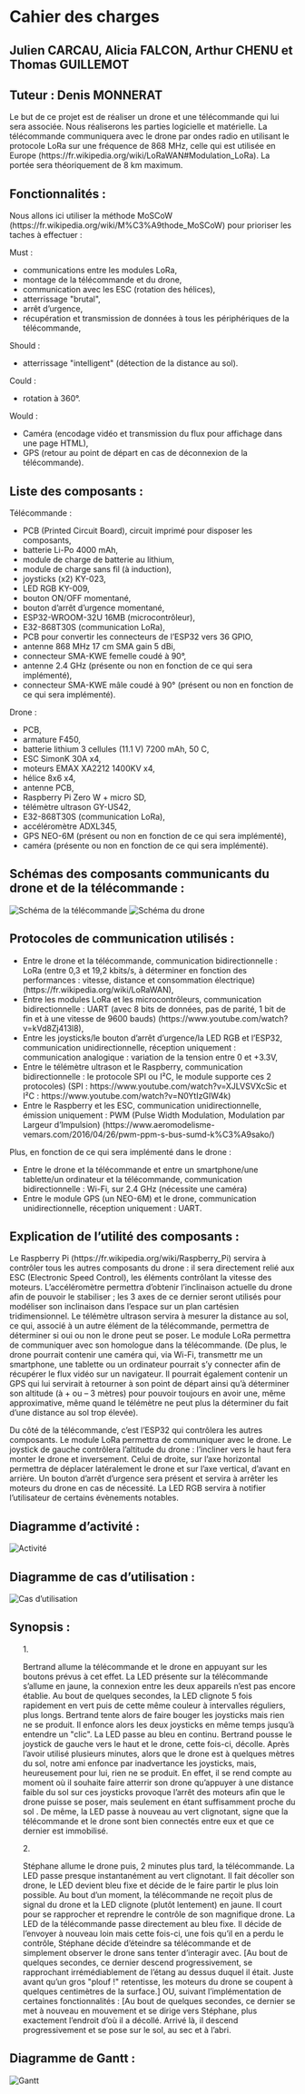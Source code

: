 <h1>Cahier des charges</h1>
<h2>Julien CARCAU, Alicia FALCON, Arthur CHENU et Thomas GUILLEMOT</h2>
<h2>Tuteur : Denis MONNERAT</h2>

<p>
Le but de ce projet est de réaliser un drone et une télécommande qui lui sera associée. Nous réaliserons les parties logicielle et matérielle.
La télécommande communiquera avec le drone par ondes radio en utilisant le protocole LoRa sur une fréquence de 868 MHz, celle qui est utilisée en Europe (https://fr.wikipedia.org/wiki/LoRaWAN#Modulation_LoRa).
La portée sera théoriquement de 8 km maximum.
</p>

<h2>Fonctionnalités :</h2>
<p>
Nous allons ici utiliser la méthode MoSCoW (https://fr.wikipedia.org/wiki/M%C3%A9thode_MoSCoW) pour prioriser les taches à effectuer :
</p>
Must :
<ul>
    <li>communications entre les modules LoRa,</li>
    <li>montage de la télécommande et du drone,</li>
    <li>communication avec les ESC (rotation des hélices),</li>
    <li>atterrissage "brutal",
    <li>arrêt d’urgence,</li>
    <li>récupération et transmission de données à tous les périphériques de la télécommande,</li>
</ul>
Should :
<ul>
    <li>atterrissage "intelligent" (détection de la distance au sol).</li>
</ul>
Could :
<ul>
    <li>rotation à 360°.</li>
</ul>
Would :
<ul>
    <li>Caméra (encodage vidéo et transmission du flux pour affichage dans une page HTML),</li>
    <li>GPS (retour au point de départ en cas de déconnexion de la télécommande).</li>
</ul>

<h2>Liste des composants :</h2>
Télécommande :
<ul>
    <li>PCB (Printed Circuit Board), circuit imprimé pour disposer les composants,</li>
    <li>batterie Li-Po 4000 mAh,</li>
    <li>module de charge de batterie au lithium,</li>
    <li>module de charge sans fil (à induction),</li>
    <li>joysticks (x2) KY-023,</li>
    <li>LED RGB KY-009,</li>
    <li>bouton ON/OFF momentané,</li>
    <li>bouton d’arrêt d’urgence momentané,</li>
    <li>ESP32-WROOM-32U 16MB (microcontrôleur),</li>
    <li>E32-868T30S (communication LoRa),</li>
    <li>PCB pour convertir les connecteurs de l’ESP32 vers 36 GPIO,</li>
    <li>antenne 868 MHz 17 cm SMA gain 5 dBi,</li>
    <li>connecteur SMA-KWE femelle coudé à 90°,</li>
    <li>antenne 2.4 GHz (présente ou non en fonction de ce qui sera implémenté),</li>
    <li>connecteur SMA-KWE mâle coudé à 90° (présent ou non en fonction de ce qui sera implémenté).</li>
</ul>

Drone :
<ul>
    <li>PCB,</li>
    <li>armature F450,</li>
    <li>batterie lithium 3 cellules (11.1 V) 7200 mAh, 50 C,</li>
    <li>ESC SimonK 30A x4,</li>
    <li>moteurs EMAX XA2212 1400KV x4,</li>
    <li>hélice 8x6 x4,</li>
    <li>antenne PCB,</li>
    <li>Raspberry Pi Zero W + micro SD,</li>
    <li>télémètre ultrason GY-US42,</li>
    <li>E32-868T30S (communication LoRa),</li>
    <li>accéléromètre ADXL345,</li>
    <li>GPS NEO-6M (présent ou non en fonction de ce qui sera implémenté),</li>
    <li>caméra (présente ou non en fonction de ce qui sera implémenté).</li>
</ul>

<h2>Schémas des composants communicants du drone et de la télécommande :</h2>
<img src="images/telecommande.png" alt="Schéma de la télécommande"/>
<img src="images/drone.png" alt="Schéma du drone"/>

<h2>Protocoles de communication utilisés :</h2>
<ul>
    <li>Entre le drone et la télécommande, communication bidirectionnelle : LoRa (entre 0,3 et 19,2 kbits/s, à déterminer en fonction des performances : vitesse, distance et consommation électrique) (https://fr.wikipedia.org/wiki/LoRaWAN),
    <li>Entre les modules LoRa et les microcontrôleurs, communication bidirectionnelle : UART (avec 8 bits de données, pas de parité, 1 bit de fin et à une vitesse de 9600 bauds) (https://www.youtube.com/watch?v=kVd8Zj413l8),
    <li>Entre les joysticks/le bouton d’arrêt d’urgence/la LED RGB et l’ESP32, communication unidirectionnelle, réception uniquement : communication analogique : variation de la tension entre 0 et +3.3V,
    <li>Entre le télémètre ultrason et le Raspberry, communication bidirectionnelle : le protocole SPI ou I²C, le module supporte ces 2 protocoles) (SPI : https://www.youtube.com/watch?v=XJLVSVXcSic et I²C : https://www.youtube.com/watch?v=N0YtIzGIW4k)
    <li>Entre le Raspberry et les ESC, communication unidirectionnelle, émission uniquement : PWM (Pulse Width Modulation, Modulation par Largeur d’Impulsion) (https://www.aeromodelisme-vemars.com/2016/04/26/pwm-ppm-s-bus-sumd-k%C3%A9sako/)
</ul>
Plus, en fonction de ce qui sera implémenté dans le drone :
<ul>
    <li>Entre le drone et la télécommande et entre un smartphone/une tablette/un ordinateur et la télécommande, communication bidirectionnelle : Wi-Fi, sur 2.4 GHz (nécessite une caméra)
    <li>Entre le module GPS (un NEO-6M) et le drone, communication unidirectionnelle, réception uniquement : UART.
</ul>

<h2>Explication de l’utilité des composants :</h2>
<p>
Le Raspberry Pi (https://fr.wikipedia.org/wiki/Raspberry_Pi) servira à contrôler tous les autres composants du drone :
il sera directement relié aux ESC (Electronic Speed Control), les éléments contrôlant la vitesse des moteurs.
L’accéléromètre permettra d’obtenir l’inclinaison actuelle du drone afin de pouvoir le stabiliser ; les 3 axes de ce dernier seront utilisés pour modéliser son inclinaison dans l’espace sur un plan cartésien tridimensionnel.
Le télémètre ultrason servira à mesurer la distance au sol, ce qui, associé à un autre élément de la télécommande, permettra de déterminer si oui ou non le drone peut se poser.
Le module LoRa permettra de communiquer avec son homologue dans la télécommande.
(De plus, le drone pourrait contenir une caméra qui, via Wi-Fi, transmettr me un smartphone, une tablette ou un ordinateur pourrait s’y connecter afin de récupérer le flux vidéo sur un navigateur.
Il pourrait également contenir un GPS qui lui servirait à retourner à son point de départ ainsi qu’à déterminer son altitude (à + ou – 3 mètres) pour pouvoir toujours en avoir une, même approximative, même quand le télémètre ne peut plus la déterminer du fait d’une distance au sol trop élevée).

Du côté de la télécommande, c’est l’ESP32 qui contrôlera les autres composants.
Le module LoRa permettra de communiquer avec le drone.
Le joystick de gauche contrôlera l’altitude du drone : l’incliner vers le haut fera monter le drone et inversement. Celui de droite, sur l’axe horizontal permettra de déplacer latéralement le drone et sur l’axe vertical, d’avant en arrière.
Un bouton d’arrêt d’urgence sera présent et servira à arrêter les moteurs du drone en cas de nécessité. La LED RGB servira à notifier l’utilisateur de certains évènements notables.
</p>

<h2>Diagramme d’activité :</h2>
<img src="images/activite.png" alt="Activité"/>

<h2>Diagramme de cas d’utilisation :</h2>
<img src="images/utilisation.png" alt="Cas d’utilisation"/>

<h2>Synopsis :</h2>
<ul>
1. <p>Bertrand allume la télécommande et le drone en appuyant sur les boutons prévus à cet effet.
La LED présente sur la télécommande s’allume en jaune, la connexion entre les deux appareils n’est pas encore établie.
Au bout de quelques secondes, la LED clignote 5 fois rapidement en vert puis de cette même couleur à intervalles réguliers, plus longs.
Bertrand tente alors de faire bouger les joysticks mais rien ne se produit.
Il enfonce alors les deux joysticks en même temps jusqu’à entendre un "clic".
La LED passe au bleu en continu.
Bertrand pousse le joystick de gauche vers le haut et le drone, cette fois-ci, décolle.
Après l’avoir utilisé plusieurs minutes, alors que le drone est à quelques mètres du sol, notre ami enfonce par inadvertance les joysticks, mais, heureusement pour lui, rien ne se produit.
En effet, il se rend compte au moment où il souhaite faire atterrir son drone qu’appuyer à une distance faible du sol sur ces joysticks provoque l’arrêt des moteurs afin que le drone puisse se poser, mais seulement en étant suffisamment proche du sol .
De même, la LED passe à nouveau au vert clignotant, signe que la télécommande et le drone sont bien connectés entre eux et que ce dernier est immobilisé.</p>
2. <p>Stéphane allume le drone puis, 2 minutes plus tard, la télécommande.
La LED passe presque instantanément au vert clignotant.
Il fait décoller son drone, le LED devient bleu fixe et décide de le faire partir le plus loin possible. Au bout d’un moment, la télécommande ne reçoit plus de signal du drone et la LED clignote (plutôt lentement) en jaune. Il court pour se rapprocher et reprendre le contrôle de son magnifique drone.
La LED de la télécommande passe directement au bleu fixe.
Il décide de l’envoyer à nouveau loin mais cette fois-ci, une fois qu’il en a perdu le contrôle, Stéphane décide d’éteindre sa télécommande et de simplement observer le drone sans tenter d’interagir avec.
[Au bout de quelques secondes, ce dernier descend progressivement, se rapprochant irrémédiablement de l’étang au dessus duquel il était. Juste avant qu’un gros "plouf !" retentisse, les moteurs du drone se coupent à quelques centimètres de la surface.]
OU, suivant l’implémentation de certaines fonctionnalités :
[Au bout de quelques secondes, ce dernier se met à nouveau en mouvement et se dirige vers Stéphane, plus exactement l’endroit d’où il a décollé. Arrivé là, il descend progressivement et se pose sur le sol, au sec et à l’abri.</p>
</ul>

<h2>Diagramme de Gantt :</h2>
<img src="images/gantt.png" alt="Gantt"/>
